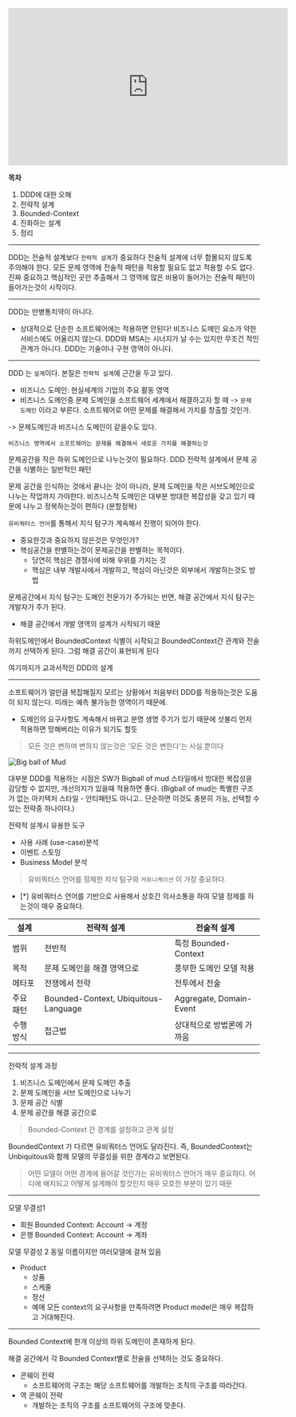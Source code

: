 <iframe width="560" height="315" src="https://www.youtube.com/embed/6w7SQ_1aJ0A?si=o45NCpCrdovC9pJ8" title="YouTube video player" frameborder="0" allow="accelerometer; autoplay; clipboard-write; encrypted-media; gyroscope; picture-in-picture; web-share" referrerpolicy="strict-origin-when-cross-origin" allowfullscreen></iframe>

**목차**
1. DDD에 대한 오해
2. 전략적 설계
3. Bounded-Context
4. 진화하는 설계
5. 정리
---

DDD는 전술적 설계보다 `전략적 설계`가 중요하다
전술적 설계에 너무 함몰되지 않도록 주의해야 한다. 모든 문제 영역에 전술적 패턴을 적용할 필요도 없고 적용할 수도 없다.
진짜 중요하고 핵심적인 곳만 추출해서 그 영역에 많은 비용이 들어가는 전술적 패턴이 들어가는것이 시작이다.

---

DDD는 만병통치약이 아니다.
- 상대적으로 단순한 소프트웨어에는 적용하면 안된다!
비즈니스 도메인 요소가 약한 서비스에도 어울리지 않는다.
DDD와 MSA는 시너지가 날 수는 있지만 무조건 적인 관계가 아니다.
DDD는 기술이나 구현 영역이 아니다.

---

DDD 는 `설계`이다.
본질은  `전략적 설계`에 근간을 두고 있다.

- 비즈니스 도메인: 현실세계의 기업의 주요 활동 영역
- 비즈니스 도메인중 문제 도메인을 소프트웨어 세계에서 해결하고자 할 때  -> `문제 도메인` 이라고 부른다.
소프트웨어로 어떤 문제를 해결해서 가치를 창출할 것인가.

-> 문제도메인과 비즈니스 도메인이 같을수도 있다.
```
비즈니스 영역에서 소프트웨어는 문제를 해결해서 새로운 가치를 해결하는것
```

문제공간을 작은 하위 도메인으로 나누는것이 필요하다. DDD 전략적 설계에서 문제 공간을 식별하는 일반적인 패턴

문제 공간을 인식하는 것에서 끝나는 것이 아니라, 문제 도메인을 작은 서브도메인으로 나누는 작업까지 가야한다. 비즈니스적 도메인은 대부분 방대한 복잡성을 갖고 있기 때문에 나누고 정복하는것이 편하다 (분할정복)

`유비쿼터스 언어`를 통해서 지식 탐구가 계속해서 진행이 되어야 한다.

- 중요한것과 중요하지 않은것은 무엇인가?
- 핵심공간을 판별하는것이 문제공간을 판별하는 목적이다.
	- 당연히 핵심은 경쟁사에 비해 우위를 가지는 것
	- 핵심은 내부 개발사에서 개발하고, 핵심이 아닌것은 외부에서 개발하는것도 방법

문제공간에서 지식 탐구는 도메인 전문가가 주가되는 반면, 해결 공간에서 지식 탐구는 개발자가 주가 된다.
- 해결 공간에서 개발 영역의 설계가 시작되기 때문

하위도메인에서 BoundedContext 식별이 시작되고 BoundedContext간 관계와 전술까지 선택하게 된다.
그럼 해결 공간이 표현되게 된다

여기까지가 교과서적인 DDD의 설계

---
소프트웨어가 얼만큼 복잡해질지 모르는 상황에서 처음부터 DDD를 적용하는것은 도움이 되지 않는다. 미래는 예측 불가능한 영역이기 때문에.
- 도메인의 요구사항도 계속해서 바뀌고 분명 생명 주기가 있기 때문에 섯불리 먼저 적용하면 망해버리는 이유가 되기도 할듯

> 모든 것은 변하며 변하지 않는것은 '모든 것은 변한다'는 사실 뿐이다


![Big ball of Mud](https://miro.medium.com/v2/resize:fit:1200/0*EWjybLwJbxllHPFo)

대부분 DDD를 적용하는 시점은 SW가 Bigball of mud 스타일에서 방대한 복잡성을 감당할 수 없지만, 개선의지가 있을때 적용하면 좋다.
(Bigball of mud는 특별한 구조가 없는 아키텍처 스타일 - 안티패턴도 아니고.. 단순하면 이것도 충분히 가능, 선택할 수 있는 전략중 하나이다.)

전략적 설계시 유용한 도구
- 사용 사례 (use-case)분석
- 이벤트 스토밍
- Business Model 분석

> 유비쿼터스 언어를 정제한 
> 지식 탐구와 `커뮤니케이션` 이 가장 중요하다.


- [*] 유비쿼터스 언어를 기반으로 사용해서 상호간 의사소통을 하여 모델 정제를 하는것이 매우 중요하다.

| 설계    | 전략적 설계                               | 전술적 설계                  |
| ----- | ------------------------------------ | ----------------------- |
| 범위    | 전반적                                  | 특정 Bounded-Context      |
| 목적    | 문제 도메인을 해결 영역으로                      | 풍부한 도메인 모델 적용           |
| 메타포   | 전쟁에서 전략                              | 전투에서 전술                 |
| 주요 패턴 | Bounded-Context, Ubiquitous-Language | Aggregate, Domain-Event |
| 수행 방식 | 접근법                                  | 상대적으로 방법론에 가까움          |

---
전략적 설계 과정

1. 비즈니스 도메인에서 문제 도메인 추출
2. 문제 도메인을 서브 도메인으로 나누기
3. 문제 공간 식별
4. 문제 공간을 해결 공간으로

> Bounded-Context 간 경계를 설정하고 관계 설정


BoundedContext 가 다르면 유비쿼터스 언어도 달라진다.
즉, BoundedContext는 Unbiquitous와 함께 모델의 무결성을 위한 경계라고 보면된다.

> 어떤 모델이 어떤 경계에 들어갈 것인가는 유비쿼터스 언어가 매우 중요하다.
> 어디에 배치되고 어떻게 설계해야 할것인지 매우 모호한 부분이 있기 때문

---
모델 무결성1
- 회원 Bounded Context: Account -> 계정
- 은행 Bounded Context: Account -> 계좌

모델 무결성 2
동일 이름이지만 여러모델에 걸쳐 있음
- Product
	- 상품
	- 스케줄
	- 정산
	- 예매
모든 context의 요구사항을 만족하려면 Product model은 매우 복잡하고 거대해진다.

---
Bounded Context에 한개 이상의 하위 도메인이 존재하게 된다.

해결 공간에서 각 Bounded Context별로 전술을 선택하는 것도 중요하다.

- 콘웨이 전략
	- 소프트웨어의 구조는 해당 소프트웨어를 개발하는 조직의 구조를 따라간다.
- 역 콘웨이 전략
	- 개발하는 조직의 구조를 소프트웨어의 구조에 맞춘다.
